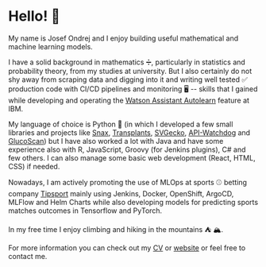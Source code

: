 # Hello! 👋

My name is Josef Ondrej and I enjoy building useful mathematical and machine learning models.

I have a solid background in mathematics ➗, particularly in statistics and probability theory, from my studies at
university. But I also certainly do not shy away from scraping data and digging into it and writing well tested ✅
production code with CI/CD pipelines and monitoring 🖥 -- skills that I gained while developing and operating
the [Watson Assistant Autolearn](https://cloud.ibm.com/docs/watson-assistant?topic=watson-assistant-autolearn) feature
at IBM.

My language of choice is Python 🐍 (in which I developed a few small libraries and projects
like [Snax](https://github.com/josefondrej/snax), [Transplants](https://github.com/josefondrej/transplants), [SVGecko](https://github.com/josefondrej/svgecko),
[API-Watchdog](https://github.com/josefondrej/api-watchdog) and [GlucoScan](https://github.com/josefondrej/glucoscan))
but I have also worked a lot with Java and have some experience also with
R, JavaScript, Groovy (for Jenkins plugins), C# and few others.
I can also manage some basic web development (React, HTML, CSS) if needed.

Nowadays, I am actively promoting the use of MLOps at sports ⚾ betting company [Tipsport](https://www.tipsport.cz/)
mainly using Jenkins, Docker, OpenShift, ArgoCD, MLFlow and Helm Charts while also developing models for predicting
sports matches outcomes in Tensorflow and PyTorch.

In my free time I enjoy climbing and hiking in the mountains ⛺ 🏔.

For more information you can check out my [CV](http://josefondrej.com/Josef_Ondrej_CV.pdf)
or [website](http://josefondrej.com/) or feel free to contact me.
